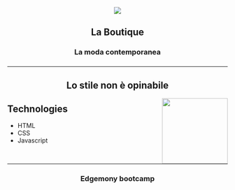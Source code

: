 <p align="center">
  <img src="https://images.unsplash.com/photo-1505022610485-0249ba5b3675?ixlib=rb-1.2.1&ixid=MnwxMjA3fDB8MHxwaG90by1wYWdlfHx8fGVufDB8fHx8&auto=format&fit=crop&w=2340&q=80">
</p>

<h2 align="center">La Boutique</h2>
<h3 align="center"> La moda contemporanea <h3>

<hr>


<h2 align="center">Lo stile non è opinabile</h2>
<img align="right" src="https://images.unsplash.com/photo-1461749280684-dccba630e2f6?ixlib=rb-1.2.1&ixid=MnwxMjA3fDB8MHxwaG90by1wYWdlfHx8fGVufDB8fHx8&auto=format&fit=crop&w=1738&q=80" width=150/>

<h2>Technologies</h2>
  <ul>
    <li>HTML</li>
    <li>CSS</li>
    <li>Javascript</li>
  </ul>

<br>
<hr>

<h3 align="center"> Edgemony bootcamp <h3>

